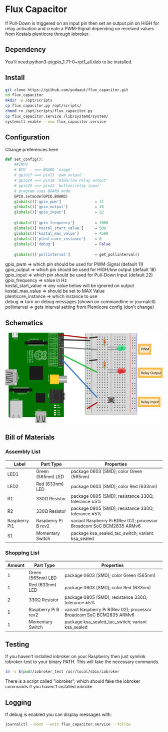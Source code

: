 # Flux Capacitor
If Pull-Down is triggered on an input pin then set an output pin on HIGH for
relay activation and create a PWM-Signal depending on received values from
Kostals plenticore through iobroker.

## Dependency
You'll need python3-pigpio_1.71-0~rpt1_all.deb to be installed.

## Install

```bash
git clone https://github.com/yodaaut/flux_capacitor.git
cd flux_capacitor
mkdir -p /opt/scripts
cp flux_capacitor.py /opt/scripts/
chmod +x /opt/scripts/flux_capacitor.py
cp flux_capacitor.service /lib/systemd/system/
systemctl enable --now flux_capacitor.service
```

## Configuration
Change preferences here
```python
def set_config():
    ##INFO
    # BCM    <=> BOARD 'usage'
    # gpio17 <=> pin11 'pwm_output'
    # gpio24 <=> pin18 'HIGH/low relay output'
    # gpio25 <=> pin22 'button/relay input'
    # program uses BOARD mode
    GPIO.setmode(GPIO.BOARD)
    globals()['gpio_pwm']               = 11
    globals()['gpio_output']            = 18
    globals()['gpio_input']             = 22

    globals()['gpio_frequency']         = 1000
    globals()['kostal_start_value']     = 500
    globals()['kostal_max_value']       = 4500
    globals()['plenticore_instance']    = 0
    globals()['debug']                  = False

    globals()['pollinterval']           = get_pollinterval()
```

gpio_pwm => which pin should be used for PWM-Signal (default 11)  
gpio_output => which pin should be used for HIGH/low output (default 18)  
gpio_input => which pin should be used for Pull-Down Input (default 22)  
gpio_frequency => value in Hz  
kostal_start_value => any value below will be ignored on output  
kostal_max_value => should be set to MAX Value  
plenticore_instance => which instance to use  
debug => turn on debug messages (shown on commandline or journalctl)  
pollinterval => gets interval setting from Plenticore config (don't change)  

## Schematics

![Breadboard](./schematics/Breadboard.svg)

## Bill of Materials

### Assembly List

| Label         | Part Type           | Properties                                                   |
| ------------- | ------------------- | ------------------------------------------------------------ |
| LED1          | Green (565nm) LED   | package 0603 [SMD]; color Green (565nm)                      |
| LED2          | Red (633nm) LED     | package 0603 [SMD]; color Red (633nm)                        |
| R1            | 330Ω Resistor       | package 0805 [SMD]; resistance 330Ω; tolerance ±5%           |
| R2            | 330Ω Resistor       | package 0805 [SMD]; resistance 330Ω; tolerance ±5%           |
| Raspberry Pi1 | Raspberry Pi B rev2 | variant Raspberry Pi B(Rev 02); processor Broadcom SoC BCM2835 ARMv6 |
| S1            | Momentary Switch    | package ksa_sealed_tac_switch; variant ksa_sealed            |

### Shopping List

| Amount | Part Type           | Properties                                                   |
| ------ | ------------------- | ------------------------------------------------------------ |
| 1      | Green (565nm) LED   | package 0603 [SMD]; color Green (565nm)                      |
| 1      | Red (633nm) LED     | package 0603 [SMD]; color Red (633nm)                        |
| 2      | 330Ω Resistor       | package 0805 [SMD]; resistance 330Ω; tolerance ±5%           |
| 1      | Raspberry Pi B rev2 | variant Raspberry Pi B(Rev 02); processor Broadcom SoC BCM2835 ARMv6 |
| 1      | Momentary Switch    | package ksa_sealed_tac_switch; variant ksa_sealed            |

## Testing

If you haven't installed iobroker on your Raspberry then just symlink
iobroker-test to your binary PATH.
This will fake the necessary commands.
```bash
ln -s $(pwd)/iobroker_test /usr/local/sbin/iobroker
```
There is a script called "iobroker", which should fake the iobroker commands if
you haven't installed iobroke

## Logging
If debug is enabled you can display messages with:
```bash
journalctl --boot --unit flux_capacitor.service --follow
```
